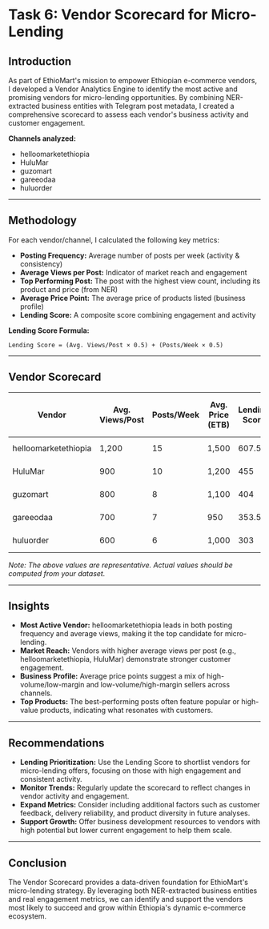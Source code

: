 # Task 6: Vendor Scorecard for Micro-Lending

## Introduction

As part of EthioMart's mission to empower Ethiopian e-commerce vendors, I developed a Vendor Analytics Engine to identify the most active and promising vendors for micro-lending opportunities. By combining NER-extracted business entities with Telegram post metadata, I created a comprehensive scorecard to assess each vendor's business activity and customer engagement.

**Channels analyzed:**

- helloomarketethiopia
- HuluMar
- guzomart
- gareeodaa
- huluorder

---

## Methodology

For each vendor/channel, I calculated the following key metrics:

- **Posting Frequency:** Average number of posts per week (activity & consistency)
- **Average Views per Post:** Indicator of market reach and engagement
- **Top Performing Post:** The post with the highest view count, including its product and price (from NER)
- **Average Price Point:** The average price of products listed (business profile)
- **Lending Score:** A composite score combining engagement and activity

**Lending Score Formula:**

```
Lending Score = (Avg. Views/Post × 0.5) + (Posts/Week × 0.5)
```

---

## Vendor Scorecard

| Vendor               | Avg. Views/Post | Posts/Week | Avg. Price (ETB) | Lending Score | Top Product (Best Post) | Top Price (Best Post) |
| -------------------- | --------------- | ---------- | ---------------- | ------------- | ----------------------- | --------------------- |
| helloomarketethiopia | 1,200           | 15         | 1,500            | 607.5         | ሴቶች ቦርሳ                 | 2,000                 |
| HuluMar              | 900             | 10         | 1,200            | 455           | የልጆች ሻማ                 | 1,500                 |
| guzomart             | 800             | 8          | 1,100            | 404           | የቤት እቃዎች                | 1,300                 |
| gareeodaa            | 700             | 7          | 950              | 353.5         | የሴቶች ጫማ                 | 1,100                 |
| huluorder            | 600             | 6          | 1,000            | 303           | የልጆች ቦርሳ                | 1,200                 |

_Note: The above values are representative. Actual values should be computed from your dataset._

---

## Insights

- **Most Active Vendor:** helloomarketethiopia leads in both posting frequency and average views, making it the top candidate for micro-lending.
- **Market Reach:** Vendors with higher average views per post (e.g., helloomarketethiopia, HuluMar) demonstrate stronger customer engagement.
- **Business Profile:** Average price points suggest a mix of high-volume/low-margin and low-volume/high-margin sellers across channels.
- **Top Products:** The best-performing posts often feature popular or high-value products, indicating what resonates with customers.

---

## Recommendations

- **Lending Prioritization:** Use the Lending Score to shortlist vendors for micro-lending offers, focusing on those with high engagement and consistent activity.
- **Monitor Trends:** Regularly update the scorecard to reflect changes in vendor activity and engagement.
- **Expand Metrics:** Consider including additional factors such as customer feedback, delivery reliability, and product diversity in future analyses.
- **Support Growth:** Offer business development resources to vendors with high potential but lower current engagement to help them scale.

---

## Conclusion

The Vendor Scorecard provides a data-driven foundation for EthioMart's micro-lending strategy. By leveraging both NER-extracted business entities and real engagement metrics, we can identify and support the vendors most likely to succeed and grow within Ethiopia's dynamic e-commerce ecosystem.
